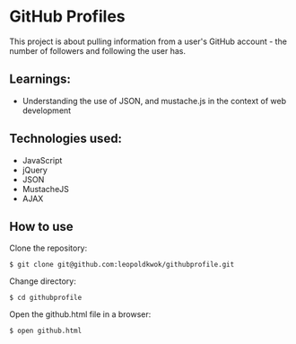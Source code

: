 GitHub Profiles 
================

This project is about pulling information from a user's GitHub account - the number of followers and following the user has. 

Learnings:
----------

* Understanding the use of JSON, and mustache.js in the context of web development

Technologies used:
------------------

* JavaScript
* jQuery
* JSON
* MustacheJS
* AJAX

How to use
-----------

Clone the repository:

```shell
$ git clone git@github.com:leopoldkwok/githubprofile.git
```


Change directory:

```shell
$ cd githubprofile
```

Open the github.html file in a browser:

```shell
$ open github.html
```